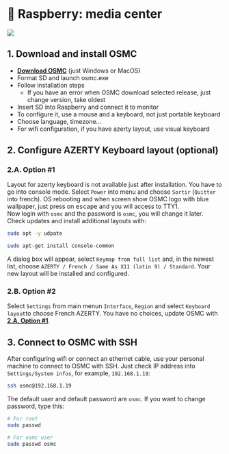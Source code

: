# 🍇 Raspberry: media center

<img src="/images/raspberry.jpg" class="cover-img" />

## 1. Download and install OSMC

- [**Download OSMC**](https://osmc.tv/download/) (just Windows or MacOS)
- Format SD and launch osmc.exe
- Follow installation steps
  - If you have an error when OSMC download selected release, just change version, take oldest
- Insert SD into Raspberry and connect it to monitor
- To configure it, use a mouse and a keyboard, not just portable keyboard
- Choose language, timezone...
- For wifi configuration, if you have azerty layout, use visual keyboard


## 2. Configure AZERTY Keyboard layout (optional)

### 2.A. Option #1

Layout for azerty keyboard is not available just after installation. You have to go into console mode. Select `Power` into menu and choose `Sortir` (`Quitter` into french). OS rebooting and when screen show OSMC logo with blue wallpaper, just press on <kbd>escape</kbd> and you will access to TTY1.  
Now login with `osmc` and the password is `osmc`, you will change it later. Check updates and install additional layouts with: 

```bash
sudo apt -y udpate

sudo apt-get install console-common
```

A dialog box will appear, select `Keymap from full list` and, in the newest list, choose `AZERTY / French / Same As X11 (latin 9) / Standard`. Your new layout will be installed and configured.

### 2.B. Option #2

Select `Settings` from main menun `Interface`, `Region` and select `Keyboard layout`to choose French AZERTY. You have no choices, update OSMC with [**2.A. Option #1**](#2a-option-#1).

## 3. Connect to OSMC with SSH

After configuring wifi or connect an ethernet cable, use your personal machine to connect to OSMC with SSH. Just check IP address into `Settings/System infos`, for example, `192.168.1.19`:

```bash
ssh osmc@192.168.1.19
```

The default user and default password are `osmc`. If you want to change password, type this:

```bash
# For root
sudo passwd

# For osmc user
sudo passwd osmc
```